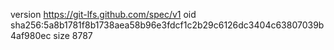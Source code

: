 version https://git-lfs.github.com/spec/v1
oid sha256:5a8b1781f8b1738aea58b96e3fdcf1c2b29c6126dc3404c63807039b4af980ec
size 8787
